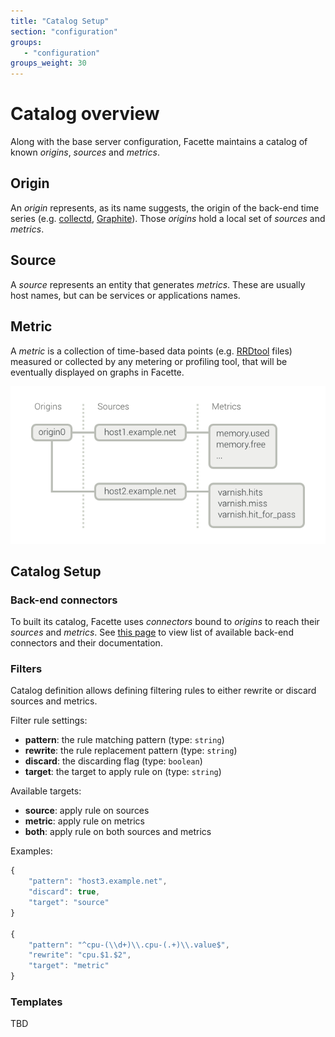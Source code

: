 ```yaml
---
title: "Catalog Setup"
section: "configuration"
groups:
   - "configuration"
groups_weight: 30
---
```


# Catalog overview

Along with the base server configuration, Facette maintains a catalog of known *origins*, *sources* and *metrics*.

## Origin

An *origin* represents, as its name suggests, the origin of the back-end time series
(e.g. [collectd](http://collectd.org/), [Graphite](http://graphite.readthedocs.org/)).
Those *origins* hold a local set of *sources* and *metrics*.

## Source

A *source* represents an entity that generates *metrics*. These are usually host names, but can be services or
applications names.

## Metric

A *metric* is a collection of time-based data points (e.g. [RRDtool](http://oss.oetiker.ch/rrdtool/) files) measured or
collected by any metering or profiling tool, that will be eventually displayed on graphs in Facette.

![Catalog Schema](/schema-catalog.png)

## Catalog Setup

### Back-end connectors

To built its catalog, Facette uses *connectors* bound to *origins* to reach their *sources* and *metrics*. See
[this page](/connectors/) to view list of available back-end connectors and their documentation.

### Filters

Catalog definition allows defining filtering rules to either rewrite or discard sources and metrics.

Filter rule settings:

 * __pattern__: the rule matching pattern (type: `string`)
 * __rewrite__: the rule replacement pattern (type: `string`)
 * __discard__: the discarding flag (type: `boolean`)
 * __target__: the target to apply rule on (type: `string`)

Available targets:

 * __source__: apply rule on sources
 * __metric__: apply rule on metrics
 * __both__: apply rule on both sources and metrics

Examples:

```javascript
{
    "pattern": "host3.example.net",
    "discard": true,
    "target": "source"
}

{
    "pattern": "^cpu-(\\d+)\\.cpu-(.+)\\.value$",
    "rewrite": "cpu.$1.$2",
    "target": "metric"
}
```

### Templates

TBD
